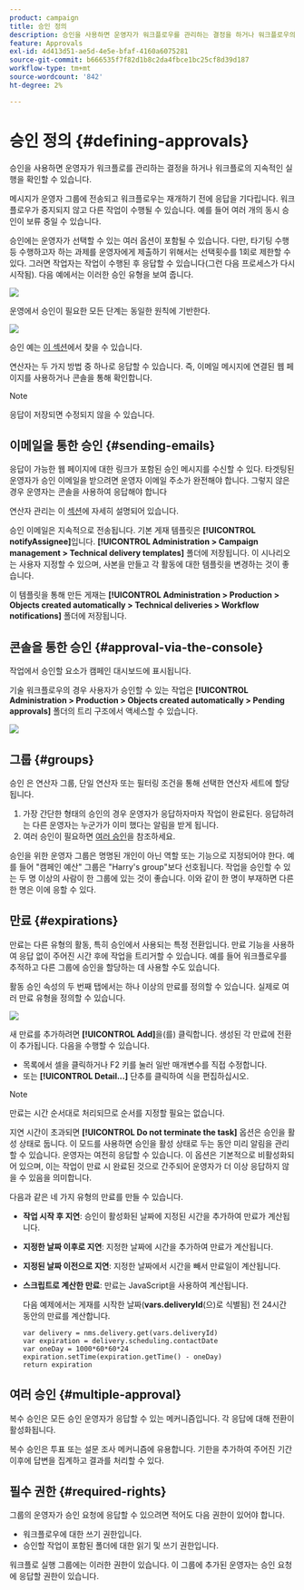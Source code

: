 ```yaml
---
product: campaign
title: 승인 정의
description: 승인을 사용하면 운영자가 워크플로우를 관리하는 결정을 하거나 워크플로우의 지속적인 실행을 확인할 수 있습니다
feature: Approvals
exl-id: 4d413d51-ae5d-4e5e-bfaf-4160a6075281
source-git-commit: b666535f7f82d1b8c2da4fbce1bc25cf8d39d187
workflow-type: tm+mt
source-wordcount: '842'
ht-degree: 2%

---
```


# 승인 정의 {#defining-approvals}



승인을 사용하면 운영자가 워크플로를 관리하는 결정을 하거나 워크플로의 지속적인 실행을 확인할 수 있습니다.

메시지가 운영자 그룹에 전송되고 워크플로우는 재개하기 전에 응답을 기다립니다. 워크플로우가 중지되지 않고 다른 작업이 수행될 수 있습니다. 예를 들어 여러 개의 동시 승인이 보류 중일 수 있습니다.

승인에는 운영자가 선택할 수 있는 여러 옵션이 포함될 수 있습니다. 다만, 타기팅 수행 등 수행하고자 하는 과제를 운영자에게 제출하기 위해서는 선택횟수를 1회로 제한할 수 있다. 그러면 작업자는 작업이 수행된 후 응답할 수 있습니다(그런 다음 프로세스가 다시 시작됨). 다음 예에서는 이러한 승인 유형을 보여 줍니다.

![](assets/validation-1.png)

운영에서 승인이 필요한 모든 단계는 동일한 원칙에 기반한다.

![](assets/validation-1-in-op.png)

승인 예는 [이 섹션](../../campaign/using/marketing-campaign-approval.md#checking-and-approving-deliveries)에서 찾을 수 있습니다.

연산자는 두 가지 방법 중 하나로 응답할 수 있습니다. 즉, 이메일 메시지에 연결된 웹 페이지를 사용하거나 콘솔을 통해 확인합니다.

>[!NOTE]
>
>응답이 저장되면 수정되지 않을 수 있습니다.

## 이메일을 통한 승인 {#sending-emails}

응답이 가능한 웹 페이지에 대한 링크가 포함된 승인 메시지를 수신할 수 있다. 타겟팅된 운영자가 승인 이메일을 받으려면 운영자 이메일 주소가 완전해야 합니다. 그렇지 않은 경우 운영자는 콘솔을 사용하여 응답해야 합니다

연산자 관리는 이 [섹션](../../platform/using/access-management.md)에 자세히 설명되어 있습니다.

승인 이메일은 지속적으로 전송됩니다. 기본 게재 템플릿은 **[!UICONTROL notifyAssignee]**&#x200B;입니다. **[!UICONTROL Administration > Campaign management > Technical delivery templates]** 폴더에 저장됩니다. 이 시나리오는 사용자 지정할 수 있으며, 사본을 만들고 각 활동에 대한 템플릿을 변경하는 것이 좋습니다.

이 템플릿을 통해 만든 게재는 **[!UICONTROL Administration > Production > Objects created automatically > Technical deliveries > Workflow notifications]** 폴더에 저장됩니다.

## 콘솔을 통한 승인 {#approval-via-the-console}

작업에서 승인할 요소가 캠페인 대시보드에 표시됩니다.

기술 워크플로우의 경우 사용자가 승인할 수 있는 작업은 **[!UICONTROL Administration > Production > Objects created automatically > Pending approvals]** 폴더의 트리 구조에서 액세스할 수 있습니다.

![](assets/validation-node.png)

## 그룹 {#groups}

승인 은 연산자 그룹, 단일 연산자 또는 필터링 조건을 통해 선택한 연산자 세트에 할당됩니다.

1. 가장 간단한 형태의 승인의 경우 운영자가 응답하자마자 작업이 완료된다. 응답하려는 다른 운영자는 누군가가 이미 했다는 알림을 받게 됩니다.
1. 여러 승인이 필요하면 [여러 승인](#multiple-approval)을 참조하세요.

승인을 위한 운영자 그룹은 명명된 개인이 아닌 역할 또는 기능으로 지정되어야 한다. 예를 들어 &quot;캠페인 예산&quot; 그룹은 &quot;Harry&#39;s group&quot;보다 선호됩니다. 작업을 승인할 수 있는 두 명 이상의 사람이 한 그룹에 있는 것이 좋습니다. 이와 같이 한 명이 부재하면 다른 한 명은 이에 응할 수 있다.

## 만료 {#expirations}

만료는 다른 유형의 활동, 특히 승인에서 사용되는 특정 전환입니다. 만료 기능을 사용하여 응답 없이 주어진 시간 후에 작업을 트리거할 수 있습니다. 예를 들어 워크플로우를 추적하고 다른 그룹에 승인을 할당하는 데 사용할 수도 있습니다.

활동 승인 속성의 두 번째 탭에서는 하나 이상의 만료를 정의할 수 있습니다. 실제로 여러 만료 유형을 정의할 수 있습니다.

![](assets/expiration.png)

새 만료를 추가하려면 **[!UICONTROL Add]**&#x200B;을(를) 클릭합니다. 생성된 각 만료에 전환이 추가됩니다. 다음을 수행할 수 있습니다.

* 목록에서 셀을 클릭하거나 F2 키를 눌러 일반 매개변수를 직접 수정합니다.
* 또는 **[!UICONTROL Detail...]** 단추를 클릭하여 식을 편집하십시오.

>[!NOTE]
>
>만료는 시간 순서대로 처리되므로 순서를 지정할 필요는 없습니다.

지연 시간이 초과되면 **[!UICONTROL Do not terminate the task]** 옵션은 승인을 활성 상태로 둡니다. 이 모드를 사용하면 승인을 활성 상태로 두는 동안 미리 알림을 관리할 수 있습니다. 운영자는 여전히 응답할 수 있습니다. 이 옵션은 기본적으로 비활성화되어 있으며, 이는 작업이 만료 시 완료된 것으로 간주되어 운영자가 더 이상 응답하지 않을 수 있음을 의미합니다.

다음과 같은 네 가지 유형의 만료를 만들 수 있습니다.

* **작업 시작 후 지연**: 승인이 활성화된 날짜에 지정된 시간을 추가하여 만료가 계산됩니다.
* **지정한 날짜 이후로 지연**: 지정한 날짜에 시간을 추가하여 만료가 계산됩니다.
* **지정된 날짜 이전으로 지연**: 지정한 날짜에서 시간을 빼서 만료일이 계산됩니다.
* **스크립트로 계산한 만료**: 만료는 JavaScript을 사용하여 계산됩니다.

  다음 예제에서는 게재를 시작한 날짜(**vars.deliveryId**(으)로 식별됨) 전 24시간 동안의 만료를 계산합니다.

  ```
  var delivery = nms.delivery.get(vars.deliveryId)
  var expiration = delivery.scheduling.contactDate
  var oneDay = 1000*60*60*24
  expiration.setTime(expiration.getTime() - oneDay)
  return expiration
  ```

## 여러 승인 {#multiple-approval}

복수 승인은 모든 승인 운영자가 응답할 수 있는 메커니즘입니다. 각 응답에 대해 전환이 활성화됩니다.

복수 승인은 투표 또는 설문 조사 메커니즘에 유용합니다. 기한을 추가하여 주어진 기간 이후에 답변을 집계하고 결과를 처리할 수 있다.

## 필수 권한 {#required-rights}

그룹의 운영자가 승인 요청에 응답할 수 있으려면 적어도 다음 권한이 있어야 합니다.

* 워크플로우에 대한 쓰기 권한입니다.
* 승인할 작업이 포함된 폴더에 대한 읽기 및 쓰기 권한입니다.

워크플로 실행 그룹에는 이러한 권한이 있습니다. 이 그룹에 추가된 운영자는 승인 요청에 응답할 권한이 있습니다.
